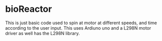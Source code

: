 # bioReactor

This is just basic code used to spin at motor at different speeds, and time according to the user input. This uses Ardiuno uno and a L298N motor driver as well has the L298N library.
